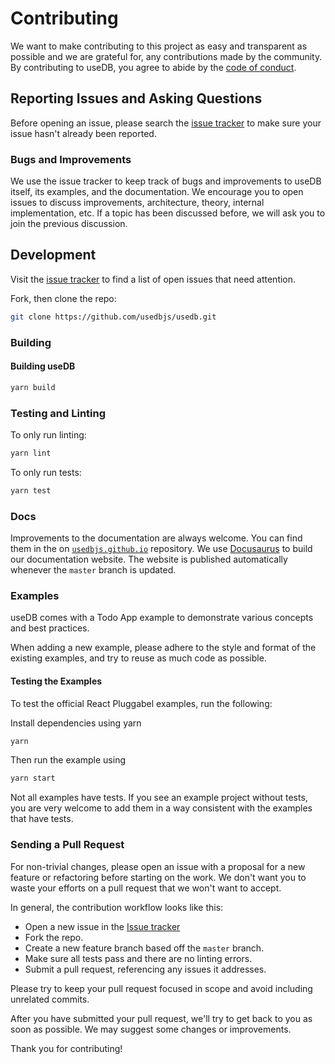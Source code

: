 # Contributing

We want to make contributing to this project as easy and transparent as possible and we are grateful for, any contributions made by the community. By contributing to useDB, you agree to abide by the [code of conduct](https://github.com/usedbjs/usedb-docs/blob/main/CODE_OF_CONDUCT.md).

## Reporting Issues and Asking Questions

Before opening an issue, please search the [issue tracker](https://github.com/usedbjs/usedb/issues) to make sure your issue hasn't already been reported.

### Bugs and Improvements

We use the issue tracker to keep track of bugs and improvements to useDB itself, its examples, and the documentation. We encourage you to open issues to discuss improvements, architecture, theory, internal implementation, etc. If a topic has been discussed before, we will ask you to join the previous discussion.

## Development

Visit the [issue tracker](https://github.com/usedbjs/usedb/issues) to find a list of open issues that need attention.

Fork, then clone the repo:

```sh
git clone https://github.com/usedbjs/usedb.git
```

### Building

#### Building useDB

```sh
yarn build
```

### Testing and Linting

To only run linting:

```sh
yarn lint
```

To only run tests:

```sh
yarn test
```

### Docs

Improvements to the documentation are always welcome. You can find them in the on [`usedbjs.github.io`](https://github.com/usedbjs/usedb-docs) repository. We use [Docusaurus](https://docusaurus.io/) to build our documentation website. The website is published automatically whenever the `master` branch is updated.

### Examples

useDB comes with a Todo App example to demonstrate various concepts and best practices.

When adding a new example, please adhere to the style and format of the existing examples, and try to reuse as much code as possible.

#### Testing the Examples

To test the official React Pluggabel examples, run the following:

Install dependencies using yarn

```sh
yarn
```

Then run the example using

```sh
yarn start
```

Not all examples have tests. If you see an example project without tests, you are very welcome to add them in a way consistent with the examples that have tests.

<!-- Please visit the [Examples page](http://localhost:3000/usedb/docs/todo-example) for information on running individual examples. -->

### Sending a Pull Request

For non-trivial changes, please open an issue with a proposal for a new feature or refactoring before starting on the work. We don't want you to waste your efforts on a pull request that we won't want to accept.

In general, the contribution workflow looks like this:

- Open a new issue in the [Issue tracker](https://github.com/usedbjs/usedb/issues)
- Fork the repo.
- Create a new feature branch based off the `master` branch.
- Make sure all tests pass and there are no linting errors.
- Submit a pull request, referencing any issues it addresses.

Please try to keep your pull request focused in scope and avoid including unrelated commits.

After you have submitted your pull request, we'll try to get back to you as soon as possible. We may suggest some changes or improvements.

Thank you for contributing!
